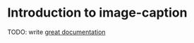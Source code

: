 # Introduction to image-caption

TODO: write [great documentation](http://jacobian.org/writing/what-to-write/)
